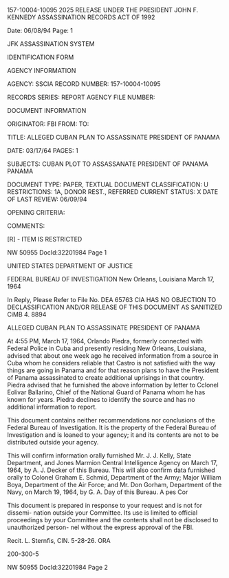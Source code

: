 157-10004-10095
2025 RELEASE UNDER THE PRESIDENT JOHN F. KENNEDY ASSASSINATION RECORDS ACT OF 1992

Date: 06/08/94
Page: 1

JFK ASSASSINATION SYSTEM

IDENTIFICATION FORM

AGENCY INFORMATION

AGENCY: SSCIA
RECORD NUMBER: 157-10004-10095

RECORDS SERIES:
REPORT
AGENCY FILE NUMBER:

DOCUMENT INFORMATION

ORIGINATOR: FBI
FROM:
TO:

TITLE:
ALLEGED CUBAN PLAN TO ASSASSINATE PRESIDENT OF PANAMA

DATE: 03/17/64
PAGES: 1

SUBJECTS:
CUBAN PLOT TO ASSASSANATE PRESIDENT OF PANAMA
PANAMA

DOCUMENT TYPE: PAPER, TEXTUAL DOCUMENT
CLASSIFICATION: U
RESTRICTIONS: 1A, DONOR REST., REFERRED
CURRENT STATUS: X
DATE OF LAST REVIEW: 06/09/94

OPENING CRITERIA:

COMMENTS:

[R] - ITEM IS RESTRICTED

NW 50955 DocId:32201984 Page 1

UNITED STATES DEPARTMENT OF JUSTICE

FEDERAL BUREAU OF INVESTIGATION
New Orleans, Louisiana
March 17, 1964

In Reply, Please Refer to
File No.
DEA
65763
CIA HAS NO OBJECTION TO
DECLASSIFICATION AND/OR
RELEASE OF THIS DOCUMENT
AS SANITIZED
CiMB 4. 8894

ALLEGED CUBAN PLAN TO
ASSASSINATE PRESIDENT OF
PANAMA

At 4:55 PM, March 17, 1964, Orlando Piedra,
formerly connected with Federal Police in Cuba and
presently residing New Orleans, Louisiana, advised
that about one week ago he received information from
a source in Cuba whom he considers reliable that Castro
is not satisfied with the way things are going in Panama
and for that reason plans to have the President of Panama
assassinated to create additional uprisings in that
country. Piedra advised that he furnished the above
information by letter to Cclonel Eolivar Ballarino,
Chief of the National Guard of Panama whom he has known
for years. Piedra declines to identify the source and
has no additional information to report.

This document contains neither recommendations
nor conclusions of the Federal Bureau of Investigation.
It is the property of the Federal Bureau of Investigation
and is loaned to your agency; it and its contents are not
to be distributed outside your agency.

This will confirm information orally furnished
Mr. J. J. Kelly, State Department, and Jones Marmion
Central Intelligence Agency on March 17, 1964, by
A. J. Decker of this Bureau. This will also confirm data
furnished orally to Colonel Graham E. Schmid, Department
of the Army; Major William Boya, Department of the
Air Force; and Mr. Don Gorham, Department of the Navy,
on March 19, 1964, by G. A. Day of this Bureau.
A
pes
Cor

This document is prepared in response to your request and is not for dissemi-
nation outside your Committee. Its use is limited to official proceedings by
your Committee and the contents shall not be disclosed to unauthorized person-
nel without the express approval of the FBI.

Recit. L. Sternfis, CIN.
5-28-26. ORA

200-300-5

NW 50955 DocId:32201984 Page 2
